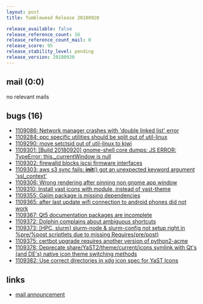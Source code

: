 ```yaml
---
layout: post
title: Tumbleweed Release 20180920

release_available: false
release_reference_count: 16
release_reference_count_mail: 0
release_score: 95
release_stability_level: pending
release_version: 20180920
---
```


## mail (0:0)

no relevant mails

## bugs (16)

<!--more-->

- [1109086: Network manager crashes with 'double linked list' error](https://bugzilla.opensuse.org/show_bug.cgi?id=1109086)
- [1109284: ppc specific utilities should be split out of util-linux](https://bugzilla.opensuse.org/show_bug.cgi?id=1109284)
- [1109290: move setctsid out of util-linux to kiwi](https://bugzilla.opensuse.org/show_bug.cgi?id=1109290)
- [1109301: \[Build 20180920\] gnome-shell core dumps: JS ERROR: TypeError: this._currentWindow is null](https://bugzilla.opensuse.org/show_bug.cgi?id=1109301)
- [1109302: firewalld blocks iscsi firmware interfaces](https://bugzilla.opensuse.org/show_bug.cgi?id=1109302)
- [1109303: aws s3 sync fails:  __init__() got an unexpected keyword argument 'ssl_context'](https://bugzilla.opensuse.org/show_bug.cgi?id=1109303)
- [1109306: Wrong rendering after pinning non gnome app window](https://bugzilla.opensuse.org/show_bug.cgi?id=1109306)
- [1109310: Install yast icons with module, instead of yast-theme](https://bugzilla.opensuse.org/show_bug.cgi?id=1109310)
- [1109355: Gajim package is missing dependencies](https://bugzilla.opensuse.org/show_bug.cgi?id=1109355)
- [1109365: after last update wifi connection to android phones did not work](https://bugzilla.opensuse.org/show_bug.cgi?id=1109365)
- [1109367: Qt5 documentation packages are incomplete](https://bugzilla.opensuse.org/show_bug.cgi?id=1109367)
- [1109372: Dolphin complains about ambiguous shortcuts](https://bugzilla.opensuse.org/show_bug.cgi?id=1109372)
- [1109373: \[HPC, slurm\] slurm-node & slurm-config not setup right in %pre/%post scriptlets due to missing Requires(pre/post)](https://bugzilla.opensuse.org/show_bug.cgi?id=1109373)
- [1109375: certbot upgrade requires another version of python2-acme](https://bugzilla.opensuse.org/show_bug.cgi?id=1109375)
- [1109378: Deprecate share/YaST2/theme/current/icons symlink with Qt's (and DE's) native icon theme switching methods](https://bugzilla.opensuse.org/show_bug.cgi?id=1109378)
- [1109382: Use correct directories in xdg icon spec for YaST Icons](https://bugzilla.opensuse.org/show_bug.cgi?id=1109382)



## links

- [mail announcement](https://lists.opensuse.org/opensuse-factory/2018-09/msg00151.html)
